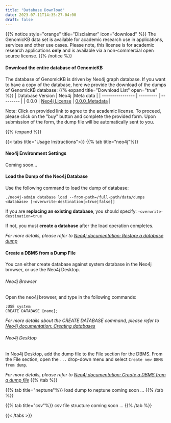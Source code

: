 ```yaml
---
title: "Database Download"
date: 2023-07-11T14:35:27-04:00
draft: false
---
```


{{% notice style="orange" title="Disclaimer" icon="download" %}}
The GenomicKB data set is available for academic research use in applications, services and other use cases. Please note, this license is for academic research applications **only** and is available via a non-commercial open source license. 
{{% /notice %}}

#### Download the entire database of GenomicKB
The database of GenomicKB is driven by Neo4j graph database. If you want to have a copy of the database, here we provide the download of the dumps of GenomicKB database:
{{% expand title="Download List" open="true" %}}
| Database Version | Neo4j |Meta data |
| ---------------- | --------- | --------- |
| 0.0.0 | [Neo4j License](https://umich.flintbox.com/technologies/811eeb39-f581-4752-a319-7eed6beb0a8e) | [0.0.0_Metadata]() |

Note: Click on provided link to agree to the academic license. To proceed, please click on the "buy" button and complete the provided form. Upon submission of the form, the dump file will be automatically sent to you.

{{% /expand %}}

{{< tabs title="Usage Instructions">}}
{{% tab title="neo4j"%}}
#### Neo4j Environment Settings
Coming soon...

#### Load the Dump of the Neo4j Database

Use the following command to load the dump of database:
```
./neo4j-admin database load --from-path=/full-path/data/dumps <database> [—overwrite-destination[=true|false]]
```
If you are **replacing an existing database**, you should specify: `—overwrite-destination=true`

If not, you must **create a database** after the load operation completes.

*For more details, please refer to [Neo4j documentation: Restore a database dump](https://neo4j.com/docs/operations-manual/current/backup-restore/restore-dump/)*

#### Create a DBMS from a Dump File

You can either create database against system database in the Neo4j browser, or use the Neo4j Desktop.

###### Neo4j Browser
Open the neo4j browser, and type in the following commands:
```
:USE system
CREATE DATABASE [name];
```
*For more details about the CREATE DATABASE command, please refer to [Neo4j documentation: Creating databases](https://neo4j.com/docs/cypher-manual/current/administration/databases/#administration-databases-create-database)*

###### Neo4j Desktop
In Neo4j Desktop, add the dump file to the File section for the DBMS.
From the File section, open the `...` drop-down menu and select `Create new DBMS from dump`.

*For more details, please refer to [Neo4j documentation: Create a DBMS from a dump file](https://neo4j.com/docs/desktop-manual/current/operations/create-from-dump/)*
{{% /tab %}}

{{% tab title="neptune"%}}
load dump to neptune coming soon ...
{{% /tab %}}

{{% tab title="csv"%}}
csv file structure coming soon ...
{{% /tab %}}

{{< /tabs >}}